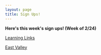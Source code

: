 ```yaml
---
layout: page
title: Sign Ups!
---
```



**Here's this week's sign ups! (Week of 2/24)**

[Learning Links](https://www.signupgenius.com/go/30e0b4aa5ad2fa7fe3-signupll)

[East Valley](https://www.signupgenius.com/go/508084aabab2eabfe3-eastvalley6)

